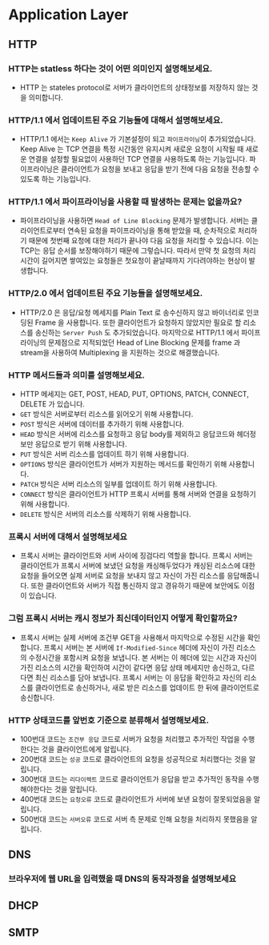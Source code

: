 # Application Layer

## HTTP

### HTTP는 statless 하다는 것이 어떤 의미인지 설명해보세요.

- HTTP 는 stateles protocol로 서버가 클라이언트의 상태정보를 저장하지 않는 것을 의미합니다.

### HTTP/1.1 에서 업데이트된 주요 기능들에 대해서 설명해보세요.

- HTTP/1.1 에서는 `Keep Alive` 가 기본설정이 되고 `파이프라이닝`이 추가되었습니다. Keep Alive 는 TCP 연결을 특정 시간동안 유지시켜 새로운 요청이 시작될 때 새로운 연결을 설정할 필요없이 사용하던 TCP 연결을 사용하도록 하는 기능입니다. 파이프라이닝은 클라이언트가 요청을 보내고 응답을 받기 전에 다음 요청을 전송할 수 있도록 하는 기능입니다. 

### HTTP/1.1 에서 파이프라이닝을 사용할 때 발생하는 문제는 없을까요?

- 파이프라이닝을 사용하면 `Head of Line Blocking` 문제가 발생합니다. 서버는 클라이언트로부터 연속된 요청을 파이프라이닝을 통해 받았을 때, 순차적으로 처리하기 때문에 첫번째 요청에 대한 처리가 끝나야 다음 요청을 처리할 수 있습니다. 이는 TCP는 응답 순서를 보장해야하기 때문에 그렇습니다. 따라서 만약 첫 요청의 처리시간이 길어지면 쌓여있는 요청들은 첫요청이 끝날때까지 기다려야하는 현상이 발생합니다.

### HTTP/2.0 에서 업데이트된 주요 기능들을 설명해보세요.

- HTTP/2.0 은 응답/요청 메세지를 Plain Text 로 송수신하지 않고 바이너리로 인코딩된 Frame 을 사용합니다. 또한 클라이언트가 요청하지 않았지만 필요로 할 리소스를 송신하는 `Server Push` 도 추가되었습니다. 마지막으로 HTTP/1.1 에서 파이프라이닝의 문제점으로 지적되었던 Head of Line Blocking 문제를 frame 과 stream을 사용하여 Multiplexing 을 지원하는 것으로 해결했습니다. 

### HTTP 메서드들과 의미를 설명해보세요.

- HTTP 메세지는 GET, POST, HEAD, PUT, OPTIONS, PATCH, CONNECT, DELETE 가 있습니다.
- `GET` 방식은 서버로부터 리소스를 읽어오기 위해 사용합니다.
- `POST` 방식은 서버에 데이터를 추가하기 위해 사용합니다.
- `HEAD` 방식은 서버에 리소스를 요청하고 응답 body를 제외하고 응답코드와 헤더정보만 응답으로 받기 위해 사용합니다.
- `PUT` 방식은 서버 리소스를 업데이트 하기 위해 사용합니다.
- `OPTIONS` 방식은 클라이언트가 서버가 지원하는 메서드를 확인하기 위해 사용합니다.
- `PATCH` 방식은 서버 리소스의 일부를 업데이트 하기 위해 사용합니다.
- `CONNECT` 방식은 클라이언트가 HTTP 프록시 서버를 통해 서버와 연결을 요청하기 위해 사용합니다.
- `DELETE` 방식은 서버의 리소스를 삭제하기 위해 사용합니다.

### 프록시 서버에 대해서 설명해보세요

- 프록시 서버는 클라이언트와 서버 사이에 징검다리 역할을 합니다. 프록시 서버는 클라이언트가 프록시 서버에 보냈던 요청을 캐싱해두었다가 캐싱된 리소스에 대한 요청을 들어오면 실제 서버로 요청을 보내지 않고 자신이 가진 리소스를 응답해줍니다. 또한 클라이언트와 서버가 직접 통신하지 않고 경유하기 때문에 보안에도 이점이 있습니다.

### 그럼 프록시 서버는 캐시 정보가 최신데이터인지 어떻게 확인할까요?

- 프록시 서버는 실제 서버에 조건부 GET을 사용해서 마지막으로 수정된 시간을 확인합니다. 프록시 서버는 본 서버에 `If-Modified-Since` 헤더에 자신이 가진 리소스의 수정시간을 포함시켜 요청을 보냅니다. 본 서버는 이 헤더에 있는 시간과 자신이 가진 리소스의 시간을 확인하여 시간이 같다면 응답 상태 메세지만 송신하고, 다르다면 최신 리소스를 담아 보냅니다. 프록시 서버는 이 응답을 확인하고 자신의 리소스를 클라이언트로 송신하거나, 새로 받은 리소스를 업데이트 한 뒤에 클라이언트로 송신합니다.

### HTTP 상태코드를 앞번호 기준으로 분류해서 설명해보세요.

- 100번대 코드는 `조건부 응답` 코드로 서버가 요청을 처리했고 추가적인 작업을 수행한다는 것을 클라이언트에게 알립니다.
- 200번대 코드는 `성공` 코드로 클라이언트의 요청을 성공적으로 처리했다는 것을 알립니다.
- 300번대 코드는 `리다이렉트` 코드로 클라이언트가 응답을 받고 추가적인 동작을 수행해야한다는 것을 알립니다.
- 400번대 코드는 `요청오류` 코드로 클라이언트가 서버에 보낸 요청이 잘못되었음을 알립니다.
- 500번대 코드는 `서버오류` 코드로 서버 측 문제로 인해 요청을 처리하지 못했음을 알립니다.

## DNS

### 브라우저에 웹 URL을 입력했을 때 DNS의 동작과정을 설명해보세요


## DHCP

## SMTP
